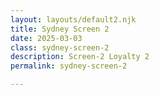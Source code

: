 ```yaml
---
layout: layouts/default2.njk
title: Sydney Screen 2
date: 2025-03-03
class: sydney-screen-2
description: Screen-2 Loyalty 2
permalink: sydney-screen-2

---
```



